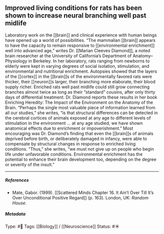 ## Improved living conditions for rats has been shown to increase neural branching well past midlife  # 

Laboratory work on the [[brain]] and clinical experience with human beings have opened up a world of possibilities. “The mammalian [[brain]] appears to have the capacity to remain responsive to [[environmental enrichment]] well into advanced age,” writes Dr. [[Marian Cleeves Diamond]], a noted brain researcher at the University of California’s Department of Anatomy–Physiology in Berkeley. In her laboratory, rats ranging from newborns to elderly were kept in varying degrees of social isolation, stimulation, and environmental and nutritional enrichment. Autopsies showed that the layers of the [[cortex]] in the [[brain]]s of the environmentally favored rats were thicker, their [[neuron]]s larger, their branching more elaborate, their blood supply richer. Enriched rats well past midlife could still grow connecting branches almost twice as long as their “standard” cousins, after only thirty days of differential treatment. Dr. Diamond reports these results in her book Enriching Heredity: The Impact of the Environment on the Anatomy of the Brain. “Perhaps the single most valuable piece of information learned from all our studies,” she writes, “is that structural differences can be detected in the cerebral cortices of animals exposed at any age to different levels of stimulation in the environment … at any age studied, we have shown anatomical effects due to enrichment or impoverishment.” Most encouraging was Dr. Diamond’s finding that even the [[brain]]s of animals deprived before birth, or deliberately damaged in infancy, were able to compensate by structural changes in response to enriched living conditions. “Thus,” she writes, “we must not give up on people who begin life under unfavorable conditions. Environmental enrichment has the potential to enhance their brain development too, depending on the degree or severity of the insult.”

___

##### References

- Mate, Gabor. (1999). [[Scattered Minds Chapter 16. It Ain’t Over Till It’s Over Unconditional Positive Regard]] (p. 163). London, UK: _Random House_.

##### Metadata

Type: #🔴 
Tags: [[Biology]] / [[Neuroscience]] 
Status: #☀️ 